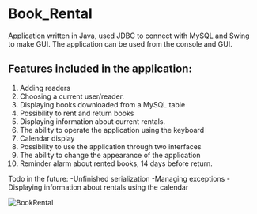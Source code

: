 # Book_Rental
Application written in Java, used JDBC to connect with MySQL and Swing to make GUI. 
The application can be used from the console and GUI.

## Features included in the application:
1. Adding readers
2. Choosing a current user/reader. 
3. Displaying books downloaded from a MySQL table
4. Possibility to rent and return books
5. Displaying information about current rentals.
6. The ability to operate the application using the keyboard
7. Calendar display
8. Possibility to use the application through two interfaces
9. The ability to change the appearance of the application
10. Reminder alarm about rented books, 14 days before return.


Todo in the future: 
-Unfinished serialization
-Managing exceptions
-Displaying information about rentals using the calendar

![BookRental](https://user-images.githubusercontent.com/73130450/106633696-58343300-657f-11eb-8aa5-c52da5f46aee.png)
